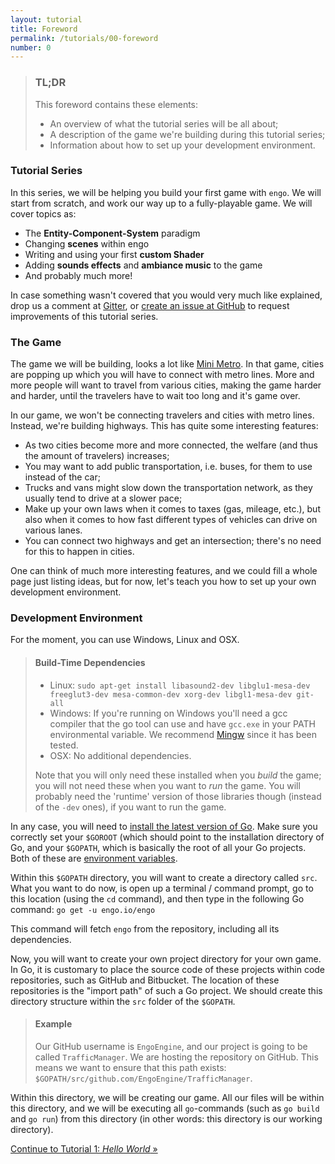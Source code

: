 ```yaml
---
layout: tutorial
title: Foreword
permalink: /tutorials/00-foreword
number: 0
---
```


> ### TL;DR
> This foreword contains these elements:
>
> * An overview of what the tutorial series will be all about;
> * A description of the game we're building during this tutorial series;
> * Information about how to set up your development environment.

### Tutorial Series

In this series, we will be helping you build your first game with `engo`. We will start from scratch, and work
our way up to a fully-playable game. We will cover topics as:

* The **Entity-Component-System** paradigm
* Changing **scenes** within engo
* Writing and using your first **custom Shader**
* Adding **sounds effects** and **ambiance music** to the game
* And probably much more!

In case something wasn't covered that you would very much like explained, drop us a comment at
[Gitter](https://gitter.im/EngoEngine/engo), or [create an issue at
GitHub](https://github.com/EngoEngine/engoengine.github.io/issues/new) to request improvements of this tutorial series.  

### The Game
The game we will be building, looks a lot like [Mini Metro](http://store.steampowered.com/app/287980/). In that game,
cities are popping up which you will have to connect with metro lines. More and more people will want to travel from
various cities, making the game harder and harder, until the travelers have to wait too long and it's game over.

In our game, we won't be connecting travelers and cities with metro lines. Instead, we're building highways. This has
quite some interesting features:

* As two cities become more and more connected, the welfare (and thus the amount of travelers) increases;
* You may want to add public transportation, i.e. buses, for them to use instead of the car;
* Trucks and vans might slow down the transportation network, as they usually tend to drive at a slower pace;
* Make up your own laws when it comes to taxes (gas, mileage, etc.), but also when it comes to how fast different
types of vehicles can drive on various lanes.
* You can connect two highways and get an intersection; there's no need for this to happen in cities.

One can think of much more interesting features, and we could fill a whole page just listing ideas, but for now, let's
teach you how to set up your own development environment.

### Development Environment
For the moment, you can use Windows, Linux and OSX.

> #### Build-Time Dependencies
> * Linux: `sudo apt-get install libasound2-dev libglu1-mesa-dev freeglut3-dev mesa-common-dev xorg-dev libgl1-mesa-dev git-all`
> * Windows: If you're running on Windows you'll need a gcc compiler that the go tool can use and have `gcc.exe` in your PATH environmental variable. We recommend [Mingw](http://mingw-w64.org/doku.php/start) since it has been tested.
> * OSX: No additional dependencies.
>
> Note that you will only need these installed when you *build* the game; you will not need these when you want to
> *run* the game. You will probably need the 'runtime' version of those libraries though (instead of the `-dev` ones),
> if you want to run the game.

In any case, you will need to [install the latest version of Go](https://golang.org/dl/). Make sure you
correctly set your `$GOROOT` (which should point to the installation directory of Go, and your `$GOPATH`, which is
basically the root of all your Go projects. Both of these are
[environment variables](https://en.wikipedia.org/wiki/Environment_variable).

Within this `$GOPATH` directory, you will want to create a directory called `src`. What you want to do now, is open
up a terminal / command prompt, go to this location (using the `cd` command), and then type in the following Go command:
`go get -u engo.io/engo`

This command will fetch `engo` from the repository, including all its dependencies.

Now, you will want to create your own project directory for your own game. In Go, it is customary to place the source code
of these projects within code repositories, such as GitHub and Bitbucket. The location of these
repositories is the "import path" of such a Go project. We should create this directory structure within the `src`
folder of the `$GOPATH`.

> #### Example
> Our GitHub username is `EngoEngine`, and our project is going to be called `TrafficManager`. We are hosting the repository on
> GitHub. This means we want to ensure that this path exists: `$GOPATH/src/github.com/EngoEngine/TrafficManager`.

Within this directory, we will be creating our game. All our files will be within this directory, and we will be
executing all `go`-commands (such as `go build` and `go run`) from this directory (in other words: this directory
is our working directory).

<div class="button-group stacked">
<a class="button" href="/tutorials/01-hello-world">Continue to Tutorial 1: <i>Hello World</i> &raquo;</a>
</div>
